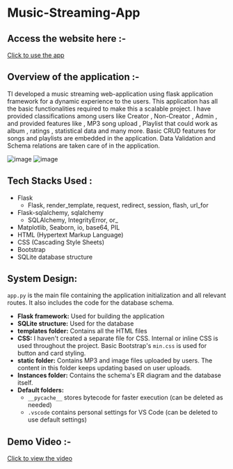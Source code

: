 # Music-Streaming-App

## Access the website here :- 
[Click to use the app](https://music-streaming-app-q9jm.onrender.com/loghome)

## Overview of the application :- 
TI developed a music streaming web-application using flask application
framework for a dynamic experience to the users. This application has all the basic
functionalities required to make this a scalable project. I have provided classifications
among users like Creator , Non-Creator , Admin , and provided features like , MP3 song
upload , Playlist that could work as album , ratings , statistical data and many more.
Basic CRUD features for songs and playlists are embedded in the application. Data
Validation and Schema relations are taken care of in the application.

![image](https://github.com/arch-adi21/Music-Streaming-App/assets/155255348/3e94ec2c-ca19-44fe-80c9-4c5932485417)
![image](https://github.com/arch-adi21/Music-Streaming-App/assets/155255348/59eca961-2167-4f81-aebc-7937dfaf7354)


## Tech Stacks Used :

* Flask
    * Flask, render_template, request, redirect, session, flash, url_for
* Flask-sqlalchemy, sqlalchemy
    * SQLAlchemy, IntegrityError, or_
* Matplotlib, Seaborn, io, base64, PIL
* HTML (Hypertext Markup Language)
* CSS (Cascading Style Sheets)
* Bootstrap
* SQLite database structure

## System Design:

`app.py` is the main file containing the application initialization and all relevant routes. It also includes the code for the database schema.

* **Flask framework:** Used for building the application
* **SQLite structure:** Used for the database
* **templates folder:** Contains all the HTML files
* **CSS:** I haven't created a separate file for CSS. Internal or inline CSS is used throughout the project. Basic Bootstrap's `min.css` is used for button and card styling.
* **static folder:** Contains MP3 and image files uploaded by users. The content in this folder keeps updating based on user uploads.
* **Instances folder:** Contains the schema's ER diagram and the database itself.
* **Default folders:**
    * `__pycache__` stores bytecode for faster execution (can be deleted as needed)
    * `.vscode` contains personal settings for VS Code (can be deleted to use default settings)


## Demo Video :-

[Click to view the video](https://drive.google.com/file/d/1Yakv4tKhH9TDuW-bReELpGBQV_gX1WB5/view?usp=sharing)
